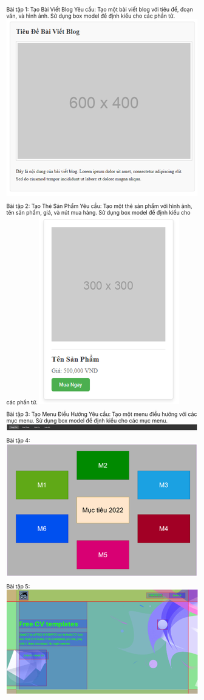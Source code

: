 Bài tập 1: Tạo Bài Viết Blog
Yêu cầu: Tạo một bài viết blog với tiêu đề, đoạn văn, và hình ảnh. Sử dụng box model để định kiểu cho các phần tử.
![alt text](images-syllabus/btvn/image.png)

Bài tập 2: Tạo Thẻ Sản Phẩm
Yêu cầu: Tạo một thẻ sản phẩm với hình ảnh, tên sản phẩm, giá, và nút mua hàng. Sử dụng box model để định kiểu cho các phần tử.
![alt text](images-syllabus/btvn/image-1.png)

Bài tập 3: Tạo Menu Điều Hướng
Yêu cầu: Tạo một menu điều hướng với các mục menu. Sử dụng box model để định kiểu cho các mục menu.
![alt text](images-syllabus/btvn/image-2.png)

Bài tập 4:
![Ảnh 2](images-syllabus/btvn/bt2.png)

Bài tập 5:
![alt text](images-syllabus/btvn/Screenshot%202024-10-07%20at%2022.52.24.png)
